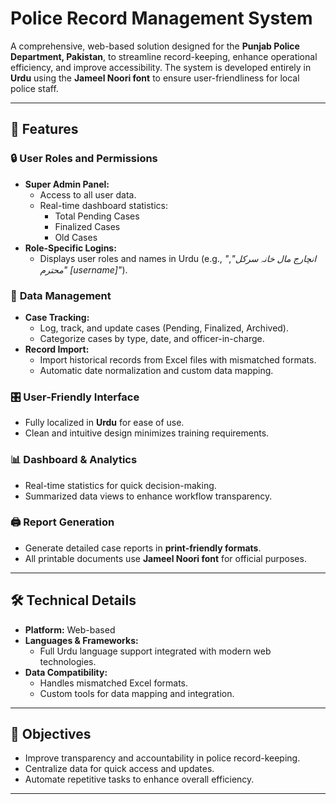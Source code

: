 # Police Record Management System  

A comprehensive, web-based solution designed for the **Punjab Police Department, Pakistan**, to streamline record-keeping, enhance operational efficiency, and improve accessibility. The system is developed entirely in **Urdu** using the **Jameel Noori font** to ensure user-friendliness for local police staff.

---

## 🚀 Features  

### 🔒 **User Roles and Permissions**  
- **Super Admin Panel:**  
  - Access to all user data.  
  - Real-time dashboard statistics:  
    - Total Pending Cases  
    - Finalized Cases  
    - Old Cases  
- **Role-Specific Logins:**  
  - Displays user roles and names in Urdu (e.g., *"انچارج مال خانہ سرکل"*, *"محترم [username]"*).  

### 📂 **Data Management**  
- **Case Tracking:**  
  - Log, track, and update cases (Pending, Finalized, Archived).  
  - Categorize cases by type, date, and officer-in-charge.  
- **Record Import:**  
  - Import historical records from Excel files with mismatched formats.  
  - Automatic date normalization and custom data mapping.  

### 🎛️ **User-Friendly Interface**  
- Fully localized in **Urdu** for ease of use.  
- Clean and intuitive design minimizes training requirements.  

### 📊 **Dashboard & Analytics**  
- Real-time statistics for quick decision-making.  
- Summarized data views to enhance workflow transparency.  

### 🖨️ **Report Generation**  
- Generate detailed case reports in **print-friendly formats**.  
- All printable documents use **Jameel Noori font** for official purposes.  

---

## 🛠️ Technical Details  

- **Platform:** Web-based  
- **Languages & Frameworks:**  
  - Full Urdu language support integrated with modern web technologies.  
- **Data Compatibility:**  
  - Handles mismatched Excel formats.  
  - Custom tools for data mapping and integration.

---

## 🎯 Objectives  

- Improve transparency and accountability in police record-keeping.  
- Centralize data for quick access and updates.  
- Automate repetitive tasks to enhance overall efficiency.  

---

